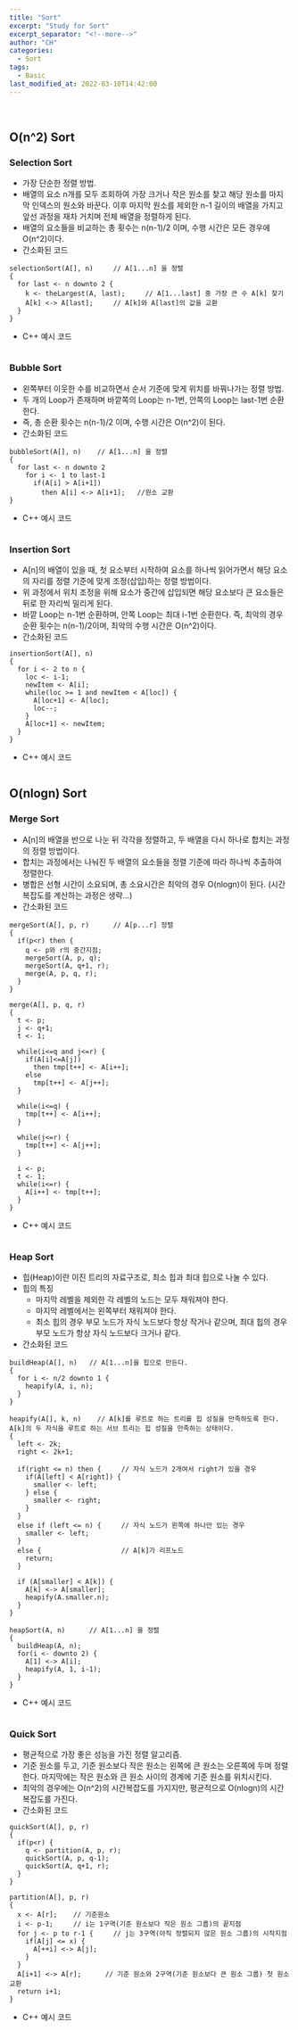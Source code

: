 ```yaml
---
title: "Sort"
excerpt: "Study for Sort"
excerpt_separator: "<!--more-->"
author: "CH"
categories:
  - Sort
tags:
  - Basic
last_modified_at: 2022-03-10T14:42:00
---
```


<!--more-->

<br>

## O(n^2) Sort

### Selection Sort

- 가장 단순한 정렬 방법.
- 배열의 요소 n개를 모두 조회하여 가장 크거나 작은 원소를 찾고 해당 원소를 마지막 인덱스의 원소와 바꾼다. 이후 마지막 원소를 제외한 n-1 길이의 배열을 가지고 앞선 과정을 재차 거치며 전체 배열을 정렬하게 된다.
- 배열의 요소들을 비교하는 총 횟수는 n(n-1)/2 이며, 수행 시간은 모든 경우에 O(n^2)이다.
- 간소화된 코드

```
selectionSort(A[], n)     // A[1...n] 을 정렬
{
  for last <- n downto 2 {
    k <- theLargest(A, last);     // A[1...last] 중 가장 큰 수 A[k] 찾기
    A[k] <-> A[last];     // A[k]와 A[last]의 값을 교환
  }
}
```

- C++ 예시 코드

```c++

```

### Bubble Sort

- 왼쪽부터 이웃한 수를 비교하면서 순서 기준에 맞게 위치를 바꿔나가는 정렬 방법.
- 두 개의 Loop가 존재하며 바깥쪽의 Loop는 n-1번, 안쪽의 Loop는 last-1번 순환한다.
- 즉, 총 순환 횟수는 n(n-1)/2 이며, 수행 시간은 O(n^2)이 된다.
- 간소화된 코드

```
bubbleSort(A[], n)    // A[1...n] 을 정렬
{
  for last <- n downto 2
    for i <- 1 to last-1
      if(A[i] > A[i+1])
        then A[i] <-> A[i+1];   //원소 교환
}
```

- C++ 예시 코드

```c++

```

### Insertion Sort

- A[n]의 배열이 있을 때, 첫 요소부터 시작하여 요소를 하나씩 읽어가면서 해당 요소의 자리를 정렬 기준에 맞게 조정(삽입)하는 정렬 방법이다.
- 위 과정에서 위치 조정을 위해 요소가 중간에 삽입되면 해당 요소보다 큰 요소들은 뒤로 한 자리씩 밀리게 된다.
- 바깥 Loop는 n-1번 순환하며, 안쪽 Loop는 최대 i-1번 순환한다. 즉, 최악의 경우 순환 횟수는 n(n-1)/2이며, 최악의 수행 시간은 O(n^2)이다.
- 간소화된 코드

```
insertionSort(A[], n)
{
  for i <- 2 to n {
    loc <- i-1;
    newItem <- A[i];
    while(loc >= 1 and newItem < A[loc]) {
      A[loc+1] <- A[loc];
      loc--;
    }
    A[loc+1] <- newItem;
  }
}
```

- C++ 예시 코드

```c++

```

## O(nlogn) Sort

### Merge Sort

- A[n]의 배열을 반으로 나눈 뒤 각각을 정렬하고, 두 배열을 다시 하나로 합치는 과정의 정렬 방법이다.
- 합치는 과정에서는 나눠진 두 배열의 요소들을 정렬 기준에 따라 하나씩 추출하여 정렬한다.
- 병합은 선형 시간이 소요되며, 총 소요시간은 최악의 경우 O(nlogn)이 된다. (시간복잡도를 계산하는 과정은 생략...)
- 간소화된 코드

```
mergeSort(A[], p, r)      // A[p...r] 정렬
{
  if(p<r) then {
    q <- p와 r의 중간지점;
    mergeSort(A, p, q);
    mergeSort(A, q+1, r);
    merge(A, p, q, r);
  }
}

merge(A[], p, q, r)
{
  t <- p;
  j <- q+1;
  t <- 1;

  while(i<=q and j<=r) {
    if(A[i]<=A[j])
      then tmp[t++] <- A[i++];
    else
      tmp[t++] <- A[j++];
  }

  while(i<=q) {
    tmp[t++] <- A[i++];
  }

  while(j<=r) {
    tmp[t++] <- A[j++];
  }

  i <- p;
  t <- 1;
  while(i<=r) {
    A[i++] <- tmp[t++];
  }
}
```

- C++ 예시 코드

```c++

```

### Heap Sort

- 힙(Heap)이란 이진 트리의 자료구조로, 최소 힙과 최대 힙으로 나눌 수 있다.
- 힙의 특징
  - 마지막 레벨을 제외한 각 레벨의 노드는 모두 채워져야 한다.
  - 마지막 레벨에서는 왼쪽부터 채워져야 한다.
  - 최소 힙의 경우 부모 노드가 자식 노드보다 항상 작거나 같으며, 최대 힙의 경우 부모 노드가 항상 자식 노드보다 크거나 같다.
- 간소화된 코드

```
buildHeap(A[], n)   // A[1...n]을 힙으로 만든다.
{
  for i <- n/2 downto 1 {
    heapify(A, i, n);
  }
}

heapify(A[], k, n)    // A[k]를 루트로 하는 트리를 힙 성질을 만족하도록 한다. A[k]의 두 자식을 루트로 하는 서브 트리는 힙 성질을 만족하는 상태이다.
{
  left <- 2k;
  right <- 2k+1;

  if(right <= n) then {     // 자식 노드가 2개여서 right가 있을 경우
    if(A[left] < A[right]) {
      smaller <- left;
    } else {
      smaller <- right;
    }
  }
  else if (left <= n) {     // 자식 노드가 왼쪽에 하나만 있는 경우
    smaller <- left;
  }
  else {                    // A[k]가 리프노드
    return;
  }

  if (A[smaller] < A[k]) {
    A[k] <-> A[smaller];
    heapify(A.smaller.n);
  }
}

heapSort(A, n)      // A[1...n] 을 정렬
{
  buildHeap(A, n);
  for(i <- downto 2) {
    A[1] <-> A[i];
    heapify(A, 1, i-1);
  }
}
```

- C++ 예시 코드

```c++

```

### Quick Sort

- 평균적으로 가장 좋은 성능을 가진 정렬 알고리즘.
- 기준 원소를 두고, 기준 원소보다 작은 원소는 왼쪽에 큰 원소는 오른쪽에 두며 정렬한다. 마지막에는 작은 원소와 큰 원소 사이의 경계에 기준 원소를 위치시킨다.
- 최악의 경우에는 O(n^2)의 시간복잡도를 가지지만, 평균적으로 O(nlogn)의 시간복잡도를 가진다.
- 간소화된 코드

```
quickSort(A[], p, r)
{
  if(p<r) {
    q <- partition(A, p, r);
    quickSort(A, p, q-1);
    quickSort(A, q+1, r);
  }
}

partition(A[], p, r)
{
  x <- A[r];    // 기준원소
  i <- p-1;     // i는 1구역(기준 원소보다 작은 원소 그룹)의 끝지점
  for j <- p to r-1 {     // j는 3구역(아직 정렬되지 않은 원소 그룹)의 시작지점
    if(A[j] <= x) {
      A[++i] <-> A[j];
    }
  }
  A[i+1] <-> A[r];      // 기준 원소와 2구역(기준 원소보다 큰 원소 그룹) 첫 원소 교환
  return i+1;
}
```

- C++ 예시 코드

```c++

```
